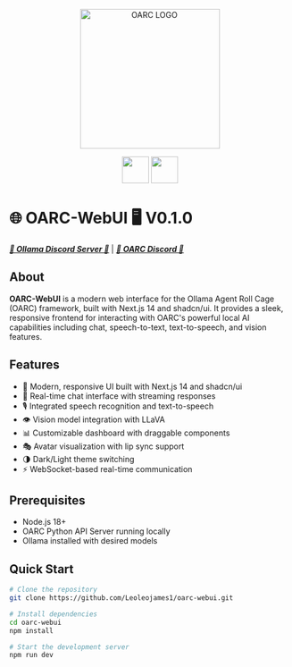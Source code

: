 <p align="center">
  <img src="docs/assets/icons/oarc_webui.jpg" alt="OARC LOGO" width="250"/>
</p>
<p align="center">
  <a href="https://ko-fi.com/theborch"><img src="docs/assets/icons/buy me a coffee button.png" height="48"></a>
  <a href="https://discord.gg/mNeQZzBHuW"><img src="docs/assets/icons/Discord button.png" height="48"></a>
</p>

# 🌐 OARC-WebUI 🖥️ V0.1.0
***[🦙 Ollama Discord Server 🦙](https://discord.gg/ollama)*** | ***[🤖 OARC Discord 🧙](https://discord.gg/mNeQZzBHuW)***

## About
**OARC-WebUI** is a modern web interface for the Ollama Agent Roll Cage (OARC) framework, built with Next.js 14 and shadcn/ui. It provides a sleek, responsive frontend for interacting with OARC's powerful local AI capabilities including chat, speech-to-text, text-to-speech, and vision features.

## Features
- 🎨 Modern, responsive UI built with Next.js 14 and shadcn/ui
- 💬 Real-time chat interface with streaming responses
- 🎙️ Integrated speech recognition and text-to-speech
- 👁️ Vision model integration with LLaVA
- 📊 Customizable dashboard with draggable components
- 🎭 Avatar visualization with lip sync support
- 🌗 Dark/Light theme switching
- ⚡ WebSocket-based real-time communication

## Prerequisites
- Node.js 18+
- OARC Python API Server running locally
- Ollama installed with desired models

## Quick Start
```bash
# Clone the repository
git clone https://github.com/Leoleojames1/oarc-webui.git

# Install dependencies
cd oarc-webui
npm install

# Start the development server
npm run dev
